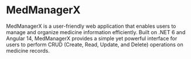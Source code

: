 # MedManagerX
MedManagerX is a user-friendly web application that enables users to manage and organize medicine information efficiently. Built on .NET 6 and Angular 14, MedManagerX provides a simple yet powerful interface for users to perform CRUD (Create, Read, Update, and Delete) operations on medicine records.
